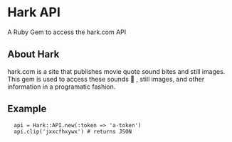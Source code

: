 Hark API
========

A Ruby Gem to access the hark.com API

About Hark
----------
hark.com is a site that publishes movie quote sound bites and still images.
This gem is used to access these sounds :mega: , still images, and other
information in a programatic fashion.

Example
-------

```shell
  api = Hark::API.new(:token => 'a-token')
  api.clip('jxxcfhxywx') # returns JSON
```
